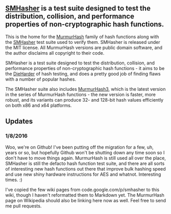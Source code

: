 ## [SMHasher](https://github.com/aappleby/smhasher/wiki) is a test suite designed to test the distribution, collision, and performance properties of non-cryptographic hash functions.

This is the home for the [MurmurHash](https://github.com/aappleby/smhasher/tree/master/src) family of hash functions along with the [SMHasher](https://github.com/aappleby/smhasher/tree/master/src) test suite used to verify them. SMHasher is released under the MIT license. All MurmurHash versions are public domain software, and the author disclaims all copyright to their code.

SMHasher is a test suite designed to test the distribution, collision, and performance properties of non-cryptographic hash functions - it aims to be the [DieHarder](http://www.phy.duke.edu/~rgb/General/dieharder.php) of hash testing, and does a pretty good job of finding flaws with a number of popular hashes.

The SMHasher suite also includes [MurmurHash3](https://github.com/aappleby/smhasher/blob/master/src/MurmurHash3.cpp), which is the latest version in the series of MurmurHash functions - the new version is faster, more robust, and its variants can produce 32- and 128-bit hash values efficiently on both x86 and x64 platforms.


## Updates

### 1/8/2016

Woo, we're on Github! I've been putting off the migration for a few, uh, years or so, but hopefully Github won't be shutting down any time soon so I don't have to move things again. MurmurHash is still used all over the place, SMHasher is still the defacto hash function test suite, and there are all sorts of interesting new hash functions out there that improve bulk hashing speed and use new shiny hardware instructions for AES and whatnot. Interesting times. :)

I've copied the few wiki pages from code.google.com/p/smhasher to this wiki, though I haven't reformatted them to Markdown yet. The MurmurHash page on Wikipedia should also be linking here now as well. Feel free to send me pull requests.

